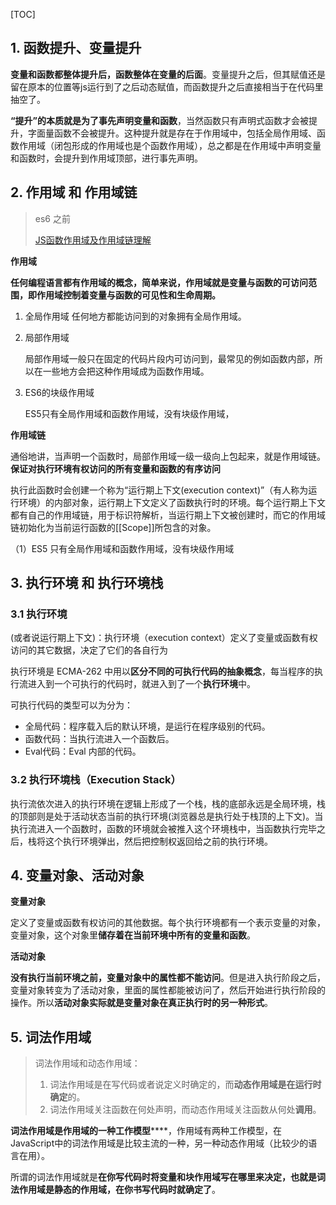 [TOC]

## 1. 函数提升、变量提升 ##

**变量和函数都整体提升后，函数整体在变量的后面**。变量提升之后，但其赋值还是留在原本的位置等js运行到了之后动态赋值，而函数提升之后直接相当于在代码里抽空了。

**“提升”的本质就是为了事先声明变量和函数**，当然函数只有声明式函数才会被提升，字面量函数不会被提升。这种提升就是存在于作用域中，包括全局作用域、函数作用域（闭包形成的作用域也是个函数作用域），总之都是在作用域中声明变量和函数时，会提升到作用域顶部，进行事先声明。

## 2. 作用域 和 **作用域链** ##

> es6 之前
>
> [JS函数作用域及作用域链理解](https://www.cnblogs.com/mrzl/p/4415149.html)

**作用域**

**任何编程语言都有作用域的概念，简单来说，作用域就是变量与函数的可访问范围，即作用域控制着变量与函数的可见性和生命周期。**

1. 全局作用域
   任何地方都能访问到的对象拥有全局作用域。

2. 局部作用域

   局部作用域一般只在固定的代码片段内可访问到，最常见的例如函数内部，所以在一些地方会把这种作用域成为函数作用域。

3. ES6的块级作用域

   ES5只有全局作用域和函数作用域，没有块级作用域，

**作用域链**

通俗地讲，当声明一个函数时，局部作用域一级一级向上包起来，就是作用域链。**保证对执行环境有权访问的所有变量和函数的有序访问**

执行此函数时会创建一个称为“运行期上下文(execution context)”（有人称为运行环境）的内部对象，运行期上下文定义了函数执行时的环境。每个运行期上下文都有自己的作用域链，用于标识符解析，当运行期上下文被创建时，而它的作用域链初始化为当前运行函数的[[Scope]]所包含的对象。

（1）ES5 只有全局作用域和函数作用域，没有块级作用域

## 3. 执行环境 和 执行环境栈 ##

### 3.1 执行环境 ###

(或者说运行期上下文)：执行环境（execution context）定义了变量或函数有权访问的其它数据，决定了它们的各自行为

执行环境是 ECMA-262 中用以**区分不同的可执行代码的抽象概念**，每当程序的执行流进入到一个可执行的代码时，就进入到了一个**执行环境**中。

可执行代码的类型可以为分为：

- 全局代码：程序载入后的默认环境，是运行在程序级别的代码。
- 函数代码：当执行流进入一个函数后。
- Eval代码：Eval 内部的代码。

### 3.2 执行环境栈（Execution Stack） ###

执行流依次进入的执行环境在逻辑上形成了一个栈，栈的底部永远是全局环境，栈的顶部则是处于活动状态当前的执行环境(浏览器总是执行处于栈顶的上下文)。当执行流进入一个函数时，函数的环境就会被推入这个环境栈中，当函数执行完毕之后，栈将这个执行环境弹出，然后把控制权返回给之前的执行环境。

## 4. 变量对象、活动对象 ##

**变量对象**

定义了变量或函数有权访问的其他数据。每个执行环境都有一个表示变量的对象，变量对象，这个对象里**储存着在当前环境中所有的变量和函数**。

**活动对象**

**没有执行当前环境之前，变量对象中的属性都不能访问**。但是进入执行阶段之后，变量对象转变为了活动对象，里面的属性都能被访问了，然后开始进行执行阶段的操作。所以**活动对象实际就是变量对象在真正执行时的另一种形式**。

## 5. 词法作用域 ##

> 词法作用域和动态作用域：
>
> 1. 词法作用域是在写代码或者说定义时确定的，而**动态作用域是在运行时确定**的。 
> 2. 词法作用域关注函数在何处声明，而动态作用域关注函数从何处**调用**。

**词法作用域是作用域的一种工作模型******，作用域有两种工作模型，在JavaScript中的词法作用域是比较主流的一种，另一种动态作用域（比较少的语言在用）。

所谓的词法作用域就是**在你写代码时将变量和块作用域写在哪里来决定，也就是词法作用域是静态的作用域，在你书写代码时就确定了**。